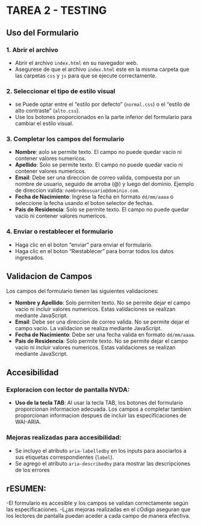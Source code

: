 # TAREA 2 - TESTING



## Uso del Formulario

### 1. Abrir el archivo
- Abrir el archivo `index.html` en su navegador web.
- Asegurese de que el archivo `index.html` este en la misma carpeta que las carpetas `css` y `js` para que se ejecute correctamente.

### 2. Seleccionar el tipo de estilo visual
- se Puede optar entre el “estilo por defecto” (`normal.css`) o el “estilo de alto contraste” (`alto.css`).
- Use los botones proporcionados en la parte inferior del formulario para cambiar el estilo visual.

### 3. Completar los campos del formulario
- **Nombre**: aolo se permite texto. El campo no puede quedar vacio ni contener valores numericos.
- **Apellido**: Solo se permite texto. El campo no puede quedar vacio ni contener valores numericos.
- **Email**: Debe ser una direccion de correo valida, compuesta por un nombre de usuario, seguido de arroba (@) y luego del dominio. Ejemplo de direccion valida: `nombredeusuario@dominio.com`.
- **Fecha de Nacimiento**: Ingrese la fecha en formato `dd/mm/aaaa` o seleccione la fecha usando el boton selector de fechas.
- **Pais de Residencia**: Solo se permite texto. El campo no puede quedar vacio ni contener valores numericos.

### 4. Enviar o restablecer el formulario
- Haga clic en el boton “enviar” para enviar el formulario.
- Haga clic en el boton “Rwstablecer” para borrar todos los datos ingresados.

## Validacion de Campos

Los campos del formulario tienen las siguientes validaciones:
- **Nombre y Apellido**: Solo permiten texto. No se permite dejar el campo vacio ni incluir valores numericos. Estas validaciones se realizan mediante JavaScript.
- **Email**: Debe ser una direccion de correo valida. No se permite dejar el campo vacio. La validacion se realiza mediante JavaScript.
- **Fecha de Nacimiento**: Debe ser una fecha valida en formato `dd/mm/aaaa`.
- **Pais de Residencia**: Solo permite texto. No se permite dejar el campo vacio ni incluir valores numericos. Estas validaciones se realizan mediante JavaScript.

## Accesibilidad

### Exploracion con lector de pantalla NVDA:
- **Uso de la tecla TAB**: Al usar la tecla TAB, los botones del formulario proporcionan informacion adecuada. Los campos a completar tambien proporcionan informacion despues de incluir las especificaciones de WAI-ARIA.

### Mejoras realizadas para accesibilidad:
- Se incluyo el atributo `aria-labelledby` en los inputs para asociarlos a sus etiquetas correspondientes (`label`).
- Se agrego el atributo `aria-describedby` para mostrar las descripciones de los errores

## rESUMEN:
-El formulario es accesible y los campos se validan correctamente según las especificaciones.
-L¿as mejoras realizadas en el cOdigo aseguran que los lectores de pantalla puedan aceder a cada campo de manera efectiva.
